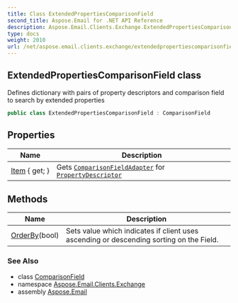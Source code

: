 ```yaml
---
title: Class ExtendedPropertiesComparisonField
second_title: Aspose.Email for .NET API Reference
description: Aspose.Email.Clients.Exchange.ExtendedPropertiesComparisonField class. Defines dictionary with pairs of property descriptors and comparison field to search by extended properties
type: docs
weight: 2010
url: /net/aspose.email.clients.exchange/extendedpropertiescomparisonfield/
---
```

## ExtendedPropertiesComparisonField class

Defines dictionary with pairs of property descriptors and comparison field to search by extended properties

```csharp
public class ExtendedPropertiesComparisonField : ComparisonField
```

## Properties

| Name | Description |
| --- | --- |
| [Item](../../aspose.email.clients.exchange/extendedpropertiescomparisonfield/item/) { get; } | Gets [`ComparisonFieldAdapter`](../comparisonfieldadapter/) for [`PropertyDescriptor`](../../aspose.email.mapi/propertydescriptor/) |

## Methods

| Name | Description |
| --- | --- |
| [OrderBy](../../aspose.email.tools.search/comparisonfield/orderby/)(bool) | Sets value which indicates if client uses ascending or descending sorting on the Field. |

### See Also

* class [ComparisonField](../../aspose.email.tools.search/comparisonfield/)
* namespace [Aspose.Email.Clients.Exchange](../../aspose.email.clients.exchange/)
* assembly [Aspose.Email](../../)


